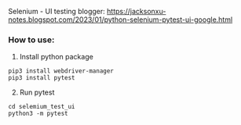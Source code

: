 Selenium - UI testing
blogger: https://jacksonxu-notes.blogspot.com/2023/01/python-selenium-pytest-ui-google.html

### How to use:
1. Install python package
```
pip3 install webdriver-manager
pip3 install pytest
```
2. Run pytest
```
cd selemium_test_ui
python3 -m pytest
```
